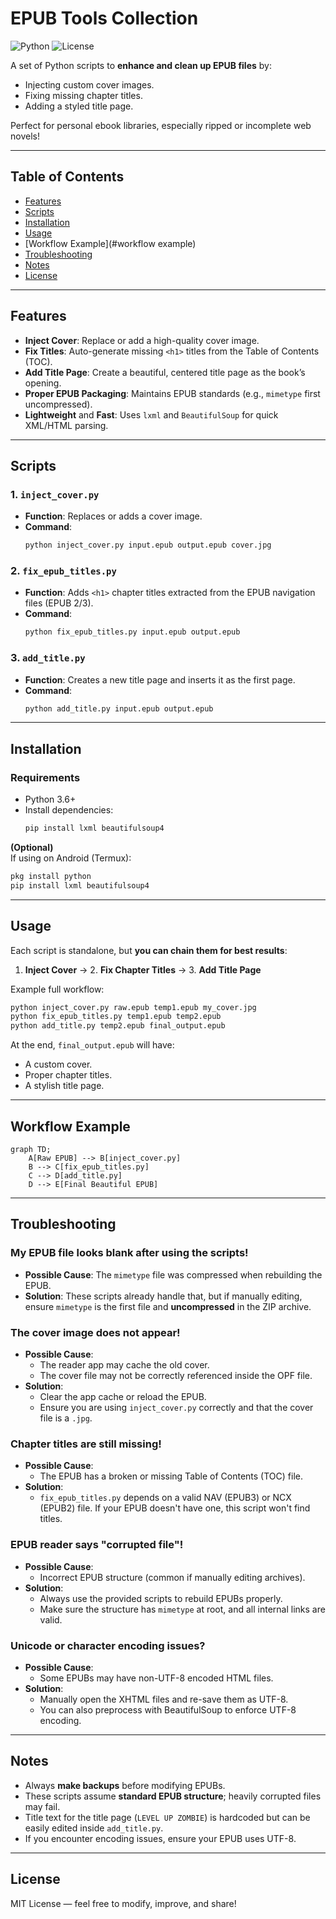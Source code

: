 # EPUB Tools Collection

![Python](https://img.shields.io/badge/Python-3.6+-blue.svg) ![License](https://img.shields.io/badge/License-MIT-green.svg)

A set of Python scripts to **enhance and clean up EPUB files** by:
- Injecting custom cover images.
- Fixing missing chapter titles.
- Adding a styled title page.

Perfect for personal ebook libraries, especially ripped or incomplete web novels!

---

## Table of Contents
- [Features](#features)
- [Scripts](#scripts)
- [Installation](#installation)
- [Usage](#usage)
- [Workflow Example](#workflow example)
- [Troubleshooting](#troubleshooting)
- [Notes](#notes)
- [License](#license)

---

## Features
- **Inject Cover**: Replace or add a high-quality cover image.
- **Fix Titles**: Auto-generate missing `<h1>` titles from the Table of Contents (TOC).
- **Add Title Page**: Create a beautiful, centered title page as the book’s opening.
- **Proper EPUB Packaging**: Maintains EPUB standards (e.g., `mimetype` first uncompressed).
- **Lightweight** and **Fast**: Uses `lxml` and `BeautifulSoup` for quick XML/HTML parsing.

---

## Scripts

### 1. `inject_cover.py`
- **Function**: Replaces or adds a cover image.
- **Command**:
  ```bash
  python inject_cover.py input.epub output.epub cover.jpg
  ```

### 2. `fix_epub_titles.py`
- **Function**: Adds `<h1>` chapter titles extracted from the EPUB navigation files (EPUB 2/3).
- **Command**:
  ```bash
  python fix_epub_titles.py input.epub output.epub
  ```

### 3. `add_title.py`
- **Function**: Creates a new title page and inserts it as the first page.
- **Command**:
  ```bash
  python add_title.py input.epub output.epub
  ```

---

## Installation

### Requirements
- Python 3.6+
- Install dependencies:
  ```bash
  pip install lxml beautifulsoup4
  ```

**(Optional)**  
If using on Android (Termux):
```bash
pkg install python
pip install lxml beautifulsoup4
```

---

## Usage

Each script is standalone, but **you can chain them for best results**:

1. **Inject Cover** → 2. **Fix Chapter Titles** → 3. **Add Title Page**

Example full workflow:
```bash
python inject_cover.py raw.epub temp1.epub my_cover.jpg
python fix_epub_titles.py temp1.epub temp2.epub
python add_title.py temp2.epub final_output.epub
```

At the end, `final_output.epub` will have:
- A custom cover.
- Proper chapter titles.
- A stylish title page.

---

## Workflow Example

```mermaid
graph TD;
    A[Raw EPUB] --> B[inject_cover.py]
    B --> C[fix_epub_titles.py]
    C --> D[add_title.py]
    D --> E[Final Beautiful EPUB]
```

---

## Troubleshooting

### My EPUB file looks blank after using the scripts!
- **Possible Cause**: The `mimetype` file was compressed when rebuilding the EPUB.
- **Solution**: These scripts already handle that, but if manually editing, ensure `mimetype` is the first file and **uncompressed** in the ZIP archive.

### The cover image does not appear!
- **Possible Cause**: 
  - The reader app may cache the old cover.
  - The cover file may not be correctly referenced inside the OPF file.
- **Solution**: 
  - Clear the app cache or reload the EPUB.
  - Ensure you are using `inject_cover.py` correctly and that the cover file is a `.jpg`.

### Chapter titles are still missing!
- **Possible Cause**: 
  - The EPUB has a broken or missing Table of Contents (TOC) file.
- **Solution**:
  - `fix_epub_titles.py` depends on a valid NAV (EPUB3) or NCX (EPUB2) file. If your EPUB doesn't have one, this script won't find titles.

### EPUB reader says "corrupted file"!
- **Possible Cause**:
  - Incorrect EPUB structure (common if manually editing archives).
- **Solution**:
  - Always use the provided scripts to rebuild EPUBs properly.
  - Make sure the structure has `mimetype` at root, and all internal links are valid.

### Unicode or character encoding issues?
- **Possible Cause**: 
  - Some EPUBs may have non-UTF-8 encoded HTML files.
- **Solution**: 
  - Manually open the XHTML files and re-save them as UTF-8.
  - You can also preprocess with BeautifulSoup to enforce UTF-8 encoding.

---

## Notes
- Always **make backups** before modifying EPUBs.
- These scripts assume **standard EPUB structure**; heavily corrupted files may fail.
- Title text for the title page (`LEVEL UP ZOMBIE`) is hardcoded but can be easily edited inside `add_title.py`.
- If you encounter encoding issues, ensure your EPUB uses UTF-8.

---

## License
MIT License — feel free to modify, improve, and share!
